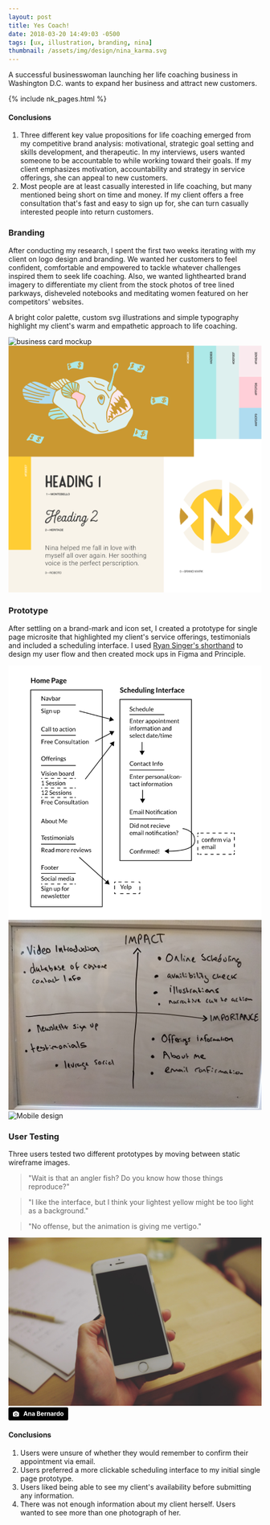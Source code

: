```yaml
---
layout: post
title: Yes Coach!
date: 2018-03-20 14:49:03 -0500
tags: [ux, illustration, branding, nina]
thumbnail: /assets/img/design/nina_karma.svg
---
```


A successful businesswoman launching her life coaching business in
Washington D.C. wants to expand her business and attract new customers.

{% include nk_pages.html %}

#### Conclusions

1. Three different key value propositions for life coaching emerged from my competitive brand analysis: motivational, strategic goal setting and skills development, and therapeutic. In my interviews, users wanted someone to be accountable to while working toward their goals. If my client emphasizes motivation, accountability and strategy in service offerings, she can appeal to new customers.
2. Most people are at least casually interested in life coaching, but many mentioned being short on time and money. If my client offers a free consultation that's fast and easy to sign up for, she can turn casually interested people into return customers.

### Branding

After conducting my research, I spent the first two weeks iterating with my client on logo design and branding. We wanted her customers to feel confident, comfortable and empowered to tackle whatever challenges inspired them to seek life coaching. Also, we wanted lighthearted brand imagery to differentiate my client from the stock photos of tree lined parkways, disheveled notebooks and meditating women featured on her competitors' websites.

A bright color palette, custom svg illustrations and simple typography highlight my client's warm and empathetic approach to life coaching.

![business card mockup](/assets/img/design/nk_bcards.png)
![branding colors and type](/assets/img/design/nk_branding.svg)

### Prototype

After settling on a brand-mark and icon set, I created a prototype for single page microsite that highlighted my client's service offerings, testimonials and included a scheduling interface. I used [Ryan Singer's shorthand](https://signalvnoise.com/posts/1926-a-shorthand-for-designing-ui-flows) to design my user flow and then created mock ups in Figma and Principle.

<div class="row">
  <div class="col-lg-6 col-9">
    <object data="/assets/img/design/nk_sitemap.svg" type="image/svg+xml">
      <img src="/assets/img/design/nk_sitemap.svg" alt="nk_availibility" />
    </object>
  </div>
  <div class="col-lg-6 col-9 align-self-center">
    <img src="/assets/img/design/nk_whiteboard.jpg" alt="nk_availibility" />
  </div>
</div>

<div class="row">
  <div class="pt-4 pb-2">
    <img
      class="prototype"
      src="/assets/img/design/nk_schedule_prototype.gif"
      alt="Mobile design"
    />
  </div>
</div>

### User Testing

Three users tested two different prototypes by moving between static
wireframe images.

> "Wait is that an angler fish? Do you know how those things reproduce?"

> "I like the interface, but I think your lightest yellow might be too
> light as a background."

> "No offense, but the animation is giving me vertigo."

<div class="col-lg-9 col-md-10 pt-4 pb-4">
  <img
    class="prototype"
    src="/assets/img/design/ana-bernardo-185037-unsplash.jpg"
    alt="Mobile design"
  />
  <a
    style="
      background-color: black;
      color: white;
      text-decoration: none;
      padding: 4px 6px;
      font-family: -apple-system, BlinkMacSystemFont, 'San Francisco',
        'Helvetica Neue', Helvetica, Ubuntu, Roboto, Noto, 'Segoe UI', Arial,
        sans-serif;
      font-size: 12px;
      font-weight: bold;
      line-height: 1.2;
      display: inline-block;
      border-radius: 3px;
    "
    href="https://unsplash.com/@anamobe?utm_medium=referral&amp;utm_campaign=photographer-credit&amp;utm_content=creditBadge"
    rel="noopener noreferrer"
    title="Download free do whatever you want high-resolution photos from Ana Bernardo">
    <span style="display: inline-block; padding: 2px 3px;"><svg
        xmlns="http://www.w3.org/2000/svg"
        style="
          height: 12px;
          width: auto;
          position: relative;
          vertical-align: middle;
          top: -1px;
          fill: white;
        "
        viewBox="0 0 32 32">
        <title>unsplash-logo</title>
        <path
          d="M20.8 18.1c0 2.7-2.2 4.8-4.8 4.8s-4.8-2.1-4.8-4.8c0-2.7 2.2-4.8 4.8-4.8 2.7.1 4.8 2.2 4.8 4.8zm11.2-7.4v14.9c0 2.3-1.9 4.3-4.3 4.3h-23.4c-2.4 0-4.3-1.9-4.3-4.3v-15c0-2.3 1.9-4.3 4.3-4.3h3.7l.8-2.3c.4-1.1 1.7-2 2.9-2h8.6c1.2 0 2.5.9 2.9 2l.8 2.4h3.7c2.4 0 4.3 1.9 4.3 4.3zm-8.6 7.5c0-4.1-3.3-7.5-7.5-7.5-4.1 0-7.5 3.4-7.5 7.5s3.3 7.5 7.5 7.5c4.2-.1 7.5-3.4 7.5-7.5z"></path></svg>
    </span>
    <span style="display: inline-block; padding: 2px 3px;">Ana Bernardo</span>
  </a>
</div>

#### Conclusions

1. Users were unsure of whether they would remember to confirm their appointment via email.
2. Users preferred a more clickable scheduling interface to my initial single page prototype.
3. Users liked being able to see my client's availability before submitting any information.
4. There was not enough information about my client herself. Users wanted to see more than one photograph of her.
